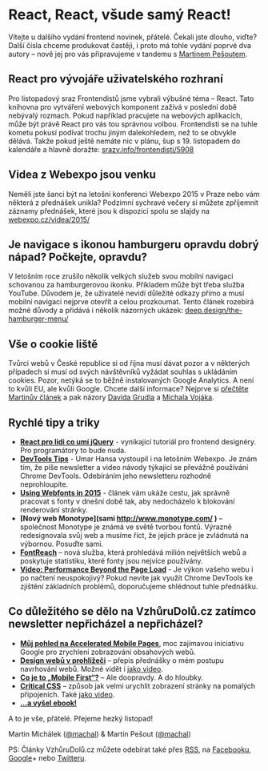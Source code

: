 # React, React, všude samý React!

Vítejte u dalšího vydání frontend novinek, přátelé. Čekali jste dlouho, viďte? Další čísla chceme produkovat častěji, i proto má tohle vydání poprvé dva autory – nově jej pro vás připravujeme v tandemu s [Martinem Pešoutem](http://www.martinpesout.cz/).

## React pro vývojáře uživatelského rozhraní

Pro listopadový sraz Frontendistů jsme vybrali výbušné téma – React. Tato knihovna pro vytváření webových komponent zažívá v poslední době nebývalý rozmach. Pokud například pracujete na webových aplikacích, může být právě React pro vás tou správnou volbou. Frontendisti se na tuhle kometu pokusí podívat trochu jiným dalekohledem, než to se obvykle dělává. Takže pokud ještě nemáte nic v plánu, šup s 19. listopadem do kalendáře a hlavně doražte: [srazy.info/frontendisti/5908](http://srazy.info/frontendisti/5908)

## Videa z Webexpo jsou venku

Neměli jste šanci být na letošní konferenci Webexpo 2015 v Praze nebo vám některá z přednášek unikla? Podzimní sychravé večery si můžete zpříjemnit záznamy přednášek, které jsou k dispozici spolu se slajdy na [webexpo.cz/videa/2015/](http://webexpo.cz/videa/2015/)

## Je navigace s ikonou hamburgeru opravdu dobrý nápad? Počkejte, opravdu?

V letošním roce zrušilo několik velkých služeb svou mobilní navigaci schovanou za hamburgerovou ikonku. Příkladem může být třeba služba YouTube. Důvodem je, že uživatelé nevidí důležité odkazy přímo a musí mobilní navigaci nejprve otevřít a celou prozkoumat. Tento článek rozebírá možné důvody a přidává i několik názorných ukázek: [deep.design/the-hamburger-menu/](http://deep.design/the-hamburger-menu/)

## Vše o cookie liště

Tvůrci webů v České republice si od října musí dávat pozor a v některých případech si musí od svých návštěvníků vyžádat souhlas s ukládáním cookies. Pozor, netýká se to běžně instalovaných Google Analytics. A není to kvůli EU, ale kvůli Google. Chcete další informace? Nejprve si [přečtěte Martinův článek](http://www.vzhurudolu.cz/blog/36-eu-cookies) a pak názory [Davida Grudla](https://phpfashion.com/jak-na-souhlas-s-cookie-v-eu) a [Michala Vojáka](http://www.lupa.cz/clanky/na-posledni-chvili-jak-na-web-dostat-souhlas-s-pouzivanim-cookies/).

## Rychlé tipy a triky

- **[React pro lidi co umí jQuery](http://reactfordesigners.com/labs/reactjs-introduction-for-people-who-know-just-enough-jquery-to-get-by/)** - vynikající tutoriál pro frontend designéry. Pro programátory to bude nuda.
- **[DevTools Tips](https://umaar.com/dev-tips/)** - Umar Hansa vystoupil i na letošním Webexpo. Je znám tím, že píše newsletter a video návody týkající se převážně používání Chrome DevTools. Odebíráním jeho newsletteru rozhodně neprohloupíte.
- **[Using Webfonts in 2015](https://helloanselm.com/2015/using-webfonts-in-2015/)** - článek vám ukáže cestu, jak správně pracovat s fonty v dnešní době tak, aby nedocházelo k blokování renderování stránky. 
- **[Nový web Monotype](sami http://www.monotype.com/ )** – společnost Monotype je známá ve světě tvorbou fontů. Výrazně redesignovala svůj web a musíme říct, že jejich práce je zvládnutá na výbornou. Posuďte sami.
- **[FontReach](http://www.fontreach.com/)** – nová služba, která prohledává milión největších webů a poskytuje statistiku, které fonty jsou nejvíce používány.
- **[Video: Performance Beyond the Page Load](https://www.youtube.com/watch?v=WAj1yjL7btA)** - Je výkon vašeho webu i po načtení neuspokojivý? Pokud nevíte jak využít Chrome DevTools ke zjištění základních problémů, doporučujeme shlédnout tuhle přednášku.

## Co důležitého se dělo na VzhůruDolů.cz zatímco  newsletter nepřicházel a nepřicházel?

- **[Můj pohled na Accelerated Mobile Pages](http://www.vzhurudolu.cz/blog/40-amp)**, moc zajímavou iniciativu Google pro zrychlení zobrazování obsahových webů. 
- **[Design webů v prohlížeči](http://www.vzhurudolu.cz/blog/38-design-v-prohlizeci)** – přepis přednášky o mém postupu navrhování webů. Možné vidět i [jako video](webexpo.cz/praha2015/prednaska/designovani-webu-v-prohlizeci/).
- **[Co je to „Mobile First“?](http://www.vzhurudolu.cz/prirucka/mobile-first)** – Ale doopravdy. A do hloubky.
- **[Critical CSS](http://www.vzhurudolu.cz/blog/35-critical-css)** – způsob jak velmi urychlit zobrazení stránky na pomalých připojeních. Také [jako video](http://www.vzhurudolu.cz/prednaska/frontendisticz-critical-css-144).
- **[…a vyšel ebook!](http://www.vzhurudolu.cz/ebook)**

A to je vše, přátelé. Přejeme hezký listopad!

Martin Michálek ([@machal](http://www.twitter.com/machal)) & Martin Pešout ([@machal](http://www.twitter.com/martinpesout))

PS: Články VzhůruDolů.cz můžete odebírat také přes [RSS](http://www.vzhurudolu.cz/rss), na  [Facebooku](https://www.facebook.com/VzhuruDolu), [Google](https://plus.google.com/b/109221560773963108322/+VzhurudoluCz/posts)+ nebo [Twitteru](http://www.twitter.com/vzhurudolu).